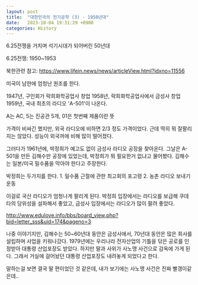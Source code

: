 ```yaml
---
layout: post
title:  "대한민국의 전기공학 (3) - 1950년대"
date:   2023-10-04 19:31:29 +0900
categories: History
---
```


6.25전쟁을 거치며 석기시대가 되어버린 50년대

6.25전쟁: 1950~1953

북한관련 참고:
https://www.lifein.news/news/articleView.html?idxno=11556

미국이 남한에 엄청난 원조를 한다.

1947년, 구인회가 락희화학공업사 창업
1958년, 락희화학공업사에서 금성사 창업
1959년, 국내 최초의 라디오 'A-501'이 나온다.

A는 AC, 5는 진공관 5개, 01은 첫번째 제품이란 뜻

가격이 비싸긴 했지만, 외국 라디오에 비하면 2/3 정도 가격이었다.
근데 딱히 뭐 잘팔리지는 않았다. 성능이 외국꺼에 비해 많이 떨어졌다.

그러다가 1961년에, 박정희가 예고도 없이 금성사 라디오 공장을 찾아온다.
그날은 A-501을 만든 김해수만 공장에 있었는데, 박정희가 뭐 필요한거 없냐고 물어봤다.
김해수는 일본/미국 밀수품을 막아야 한다고 주장한다.

박정희는 두가지를 한다.
1\. 밀수품 근절에 관한 최고회의 포고령
2\. 농촌 라디오 보내기 운동

이걸로 국산 라디오가 엄청나게 팔리게 된다.
박정희 입장에서는 라디오를 보급해 쿠데타의 당위성을 설파해서 좋았고,
금성사 입장에서는 라디오가 많이 팔려 좋았다.

http://www.edulove.info/bbs/board_view.php?bid=letter_sss&uid=174&pageno=3

나중 이야기지만, 김해수는 50~60년대 동안은 금성사에서, 70년대 동안은 많은 회사를 설립하며 사업을 키워나갔다.
1979년에는 우리나라 전자산업의 기틀을 닦은 공로를 인정받아 대통령 산업포장도 받았다.
하지만 딸과 사위가 사노맹 사건으로 감옥에 가게 된다.
그래서 거실에 걸어놨던 대통령 산업포장도 내려놓게 되었다고 한다.

말하는걸 보면 결국 딸 편이었던 것 같은데, 내가 보기에는 사노맹 사건은 진짜 빨갱이같은데..
